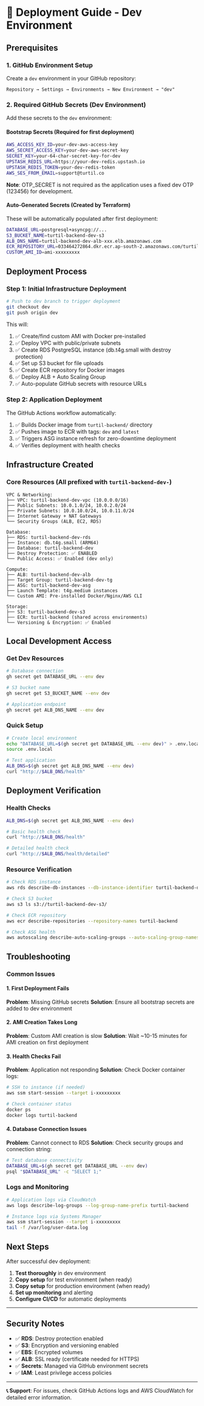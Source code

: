 # 🚀 Deployment Guide - Dev Environment

## Prerequisites

### 1. GitHub Environment Setup
Create a `dev` environment in your GitHub repository:
```
Repository → Settings → Environments → New Environment → "dev"
```

### 2. Required GitHub Secrets (Dev Environment)
Add these secrets to the `dev` environment:

#### Bootstrap Secrets (Required for first deployment)
```bash
AWS_ACCESS_KEY_ID=your-dev-aws-access-key
AWS_SECRET_ACCESS_KEY=your-dev-aws-secret-key
SECRET_KEY=your-64-char-secret-key-for-dev
UPSTASH_REDIS_URL=https://your-dev-redis.upstash.io
UPSTASH_REDIS_TOKEN=your-dev-redis-token
AWS_SES_FROM_EMAIL=support@turtil.co
```

**Note**: OTP_SECRET is not required as the application uses a fixed dev OTP (123456) for development.

#### Auto-Generated Secrets (Created by Terraform)
These will be automatically populated after first deployment:
```bash
DATABASE_URL=postgresql+asyncpg://...
S3_BUCKET_NAME=turtil-backend-dev-s3
ALB_DNS_NAME=turtil-backend-dev-alb-xxx.elb.amazonaws.com
ECR_REPOSITORY_URL=033464272864.dkr.ecr.ap-south-2.amazonaws.com/turtil-backend
CUSTOM_AMI_ID=ami-xxxxxxxxx
```

## Deployment Process

### Step 1: Initial Infrastructure Deployment
```bash
# Push to dev branch to trigger deployment
git checkout dev
git push origin dev
```

This will:
1. ✅ Create/find custom AMI with Docker pre-installed
2. ✅ Deploy VPC with public/private subnets
3. ✅ Create RDS PostgreSQL instance (db.t4g.small with destroy protection)
4. ✅ Set up S3 bucket for file uploads
5. ✅ Create ECR repository for Docker images
6. ✅ Deploy ALB + Auto Scaling Group
7. ✅ Auto-populate GitHub secrets with resource URLs

### Step 2: Application Deployment
The GitHub Actions workflow automatically:
1. ✅ Builds Docker image from `turtil-backend/` directory
2. ✅ Pushes image to ECR with tags: `dev` and `latest`
3. ✅ Triggers ASG instance refresh for zero-downtime deployment
4. ✅ Verifies deployment with health checks

## Infrastructure Created

### Core Resources (All prefixed with `turtil-backend-dev-`)
```
VPC & Networking:
├── VPC: turtil-backend-dev-vpc (10.0.0.0/16)
├── Public Subnets: 10.0.1.0/24, 10.0.2.0/24
├── Private Subnets: 10.0.10.0/24, 10.0.11.0/24
├── Internet Gateway + NAT Gateways
└── Security Groups (ALB, EC2, RDS)

Database:
├── RDS: turtil-backend-dev-rds
├── Instance: db.t4g.small (ARM64)
├── Database: turtil-backend-dev
├── Destroy Protection: ✅ ENABLED
└── Public Access: ✅ Enabled (dev only)

Compute:
├── ALB: turtil-backend-dev-alb
├── Target Group: turtil-backend-dev-tg
├── ASG: turtil-backend-dev-asg
├── Launch Template: t4g.medium instances
└── Custom AMI: Pre-installed Docker/Nginx/AWS CLI

Storage:
├── S3: turtil-backend-dev-s3
├── ECR: turtil-backend (shared across environments)
└── Versioning & Encryption: ✅ Enabled
```

## Local Development Access

### Get Dev Resources
```bash
# Database connection
gh secret get DATABASE_URL --env dev

# S3 bucket name
gh secret get S3_BUCKET_NAME --env dev

# Application endpoint
gh secret get ALB_DNS_NAME --env dev
```

### Quick Setup
```bash
# Create local environment
echo "DATABASE_URL=$(gh secret get DATABASE_URL --env dev)" > .env.local
source .env.local

# Test application
ALB_DNS=$(gh secret get ALB_DNS_NAME --env dev)
curl "http://$ALB_DNS/health"
```

## Deployment Verification

### Health Checks
```bash
ALB_DNS=$(gh secret get ALB_DNS_NAME --env dev)

# Basic health check
curl "http://$ALB_DNS/health"

# Detailed health check
curl "http://$ALB_DNS/health/detailed"
```

### Resource Verification
```bash
# Check RDS instance
aws rds describe-db-instances --db-instance-identifier turtil-backend-dev-rds

# Check S3 bucket
aws s3 ls s3://turtil-backend-dev-s3/

# Check ECR repository
aws ecr describe-repositories --repository-names turtil-backend

# Check ASG health
aws autoscaling describe-auto-scaling-groups --auto-scaling-group-names turtil-backend-dev-asg
```

## Troubleshooting

### Common Issues

#### 1. First Deployment Fails
**Problem**: Missing GitHub secrets
**Solution**: Ensure all bootstrap secrets are added to dev environment

#### 2. AMI Creation Takes Long
**Problem**: Custom AMI creation is slow
**Solution**: Wait ~10-15 minutes for AMI creation on first deployment

#### 3. Health Checks Fail
**Problem**: Application not responding
**Solution**: Check Docker container logs:
```bash
# SSH to instance (if needed)
aws ssm start-session --target i-xxxxxxxxx

# Check container status
docker ps
docker logs turtil-backend
```

#### 4. Database Connection Issues
**Problem**: Cannot connect to RDS
**Solution**: Check security groups and connection string:
```bash
# Test database connectivity
DATABASE_URL=$(gh secret get DATABASE_URL --env dev)
psql "$DATABASE_URL" -c "SELECT 1;"
```

### Logs and Monitoring
```bash
# Application logs via CloudWatch
aws logs describe-log-groups --log-group-name-prefix turtil-backend

# Instance logs via Systems Manager
aws ssm start-session --target i-xxxxxxxxx
tail -f /var/log/user-data.log
```

## Next Steps

After successful dev deployment:

1. **Test thoroughly** in dev environment
2. **Copy setup** for test environment (when ready)
3. **Copy setup** for production environment (when ready)
4. **Set up monitoring** and alerting
5. **Configure CI/CD** for automatic deployments

---

## Security Notes

- ✅ **RDS**: Destroy protection enabled
- ✅ **S3**: Encryption and versioning enabled  
- ✅ **EBS**: Encrypted volumes
- ✅ **ALB**: SSL ready (certificate needed for HTTPS)
- ✅ **Secrets**: Managed via GitHub environment secrets
- ✅ **IAM**: Least privilege access policies

---

**📞 Support**: For issues, check GitHub Actions logs and AWS CloudWatch for detailed error information.